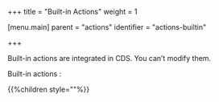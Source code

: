 +++
title = "Built-in Actions"
weight = 1

[menu.main]
parent = "actions"
identifier = "actions-builtin"

+++

Built-in actions are integrated in CDS. You can’t modify them.

Built-in actions :

{{%children style=""%}}
